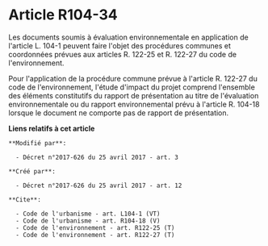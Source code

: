 # Article R104-34

Les documents soumis à évaluation environnementale en application de l'article L. 104-1 peuvent faire l'objet des procédures
communes et coordonnées prévues aux articles R. 122-25 et R. 122-27 du code de l'environnement.

Pour l'application de la procédure commune prévue à l'article R. 122-27 du code de l'environnement, l'étude d'impact du
projet comprend l'ensemble des éléments constitutifs du rapport de présentation au titre de l'évaluation environnementale ou
du rapport environnemental prévu à l'article R. 104-18 lorsque le document ne comporte pas de rapport de présentation.

**Liens relatifs à cet article**

	**Modifié par**:

	  - Décret n°2017-626 du 25 avril 2017 - art. 3

	**Créé par**:

	  - Décret n°2017-626 du 25 avril 2017 - art. 12

	**Cite**:

	  - Code de l'urbanisme - art. L104-1 (VT)
	  - Code de l'urbanisme - art. R104-18 (V)
	  - Code de l'environnement - art. R122-25 (T)
	  - Code de l'environnement - art. R122-27 (T)
